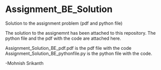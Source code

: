 # Assignment_BE_Solution
Solution to the assignment problem (pdf and python file)

The solution to the assignemnt has been attached to this repository.
The python file and the pdf with the code are attached here.

Assignment_Solution_BE_pdf.pdf is the pdf file with the code
Assignment_Solution_BE_pythonfile.py is the python file with the code.

-Mohnish Srikanth
